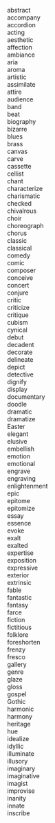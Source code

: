 abstract  
accompany  
accordion  
acting  
aesthetic  
affection  
ambiance  
aria  
aroma  
artistic  
assimilate  
attire  
audience  
band  
beat  
biography  
bizarre  
blues  
brass  
canvas  
carve  
cassette  
cellist  
chant  
characterize  
charismatic  
checked  
chivalrous  
choir  
choreograph  
chorus  
classic  
classical  
comedy  
comic  
composer  
conceive  
concert  
conjure  
critic  
criticize  
critique  
cubism  
cynical  
debut  
decadent  
decorate  
delineate  
depict  
detective  
dignify  
display  
documentary  
doodle  
dramatic  
dramatize  
Easter  
elegant  
elusive  
embellish  
emotion  
emotional  
engrave  
engraving  
enlightenment  
epic  
epitome  
epitomize  
essay  
essence  
evoke  
exalt  
exalted  
expertise  
exposition  
expressive  
exterior  
extrinsic  
fable  
fantastic  
fantasy  
farce  
fiction  
fictitious  
folklore  
foreshorten  
frenzy  
fresco  
gallery  
genre  
glaze  
gloss  
gospel  
Gothic  
harmonic  
harmony  
heritage  
hue  
idealize  
idyllic  
illuminate  
illusory  
imaginary  
imaginative  
imagist  
improvise  
inanity  
innate  
inscribe  
